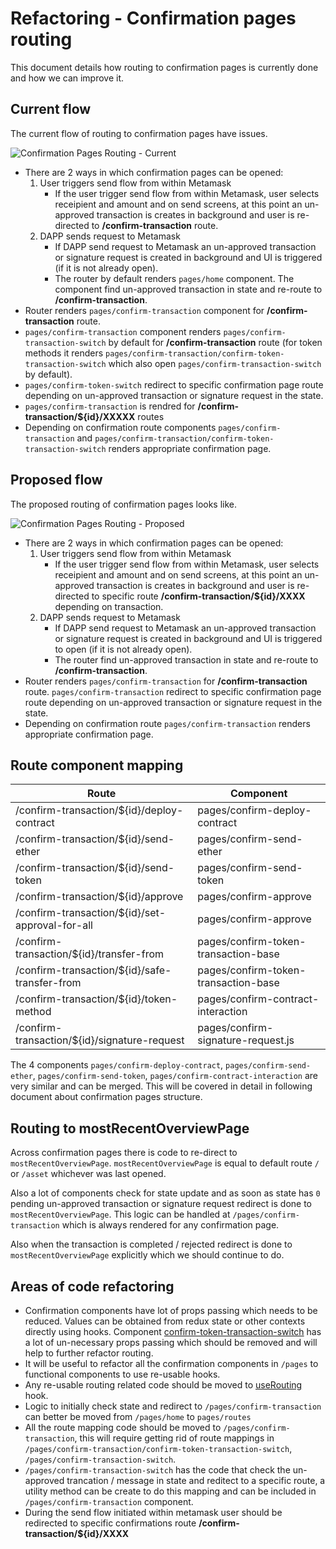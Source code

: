 # Refactoring - Confirmation pages routing

This document details how routing to confirmation pages is currently done and how we can improve it.

## Current flow

The current flow of routing to confirmation pages have issues.

![Confirmation Pages Routing - Current](https://raw.githubusercontent.com/MetaMask/metamask-extension/develop/docs/refactoring/confirmation-pages-routing/current.png)

- There are 2 ways in which confirmation pages can be opened:
  1. User triggers send flow from within Metamask
     - If the user trigger send flow from within Metamask, user selects receipient and amount and on send screens, at this point an un-approved transaction is creates in background and user is re-directed to **/confirm-transaction** route.
  2. DAPP sends request to Metamask
     - If DAPP send request to Metamask an un-approved transaction or signature request is created in background and UI is triggered (if it is not already open).
     - The router by default renders `pages/home` component. The component find un-approved transaction in state and re-route to **/confirm-transaction**.
- Router renders `pages/confirm-transaction` component for **/confirm-transaction** route.
- `pages/confirm-transaction` component renders `pages/confirm-transaction-switch` by default for **/confirm-transaction** route (for token methods it renders `pages/confirm-transaction/confirm-token-transaction-switch` which also open `pages/confirm-transaction-switch` by default).
- `pages/confirm-token-switch` redirect to specific confirmation page route depending on un-approved transaction or signature request in the state.
- `pages/confirm-transaction` is rendred for **/confirm-transaction/${id}/XXXXX** routes
- Depending on confirmation route components `pages/confirm-transaction` and `pages/confirm-transaction/confirm-token-transaction-switch` renders appropriate confirmation page.

## Proposed flow

The proposed routing of confirmation pages looks like.

![Confirmation Pages Routing - Proposed](https://raw.githubusercontent.com/MetaMask/metamask-extension/develop/docs/refactoring/confirmation-pages-routing/proposed.png)

- There are 2 ways in which confirmation pages can be opened:
  1. User triggers send flow from within Metamask
     - If the user trigger send flow from within Metamask, user selects receipient and amount and on send screens, at this point an un-approved transaction is creates in background and user is re-directed to specific route **/confirm-transaction/${id}/XXXX** depending on transaction.
  2. DAPP sends request to Metamask
     - If DAPP send request to Metamask an un-approved transaction or signature request is created in background and UI is triggered to open (if it is not already open).
     - The router find un-approved transaction in state and re-route to **/confirm-transaction**.
- Router renders `pages/confirm-transaction` for **/confirm-transaction** route. `pages/confirm-transaction` redirect to specific confirmation page route depending on un-approved transaction or signature request in the state.
- Depending on confirmation route `pages/confirm-transaction` renders appropriate confirmation page.

## Route component mapping

| Route                                           | Component                            |
| ----------------------------------------------- | ------------------------------------ |
| /confirm-transaction/${id}/deploy-contract      | pages/confirm-deploy-contract        |
| /confirm-transaction/${id}/send-ether           | pages/confirm-send-ether             |
| /confirm-transaction/${id}/send-token           | pages/confirm-send-token             |
| /confirm-transaction/${id}/approve              | pages/confirm-approve                |
| /confirm-transaction/${id}/set-approval-for-all | pages/confirm-approve                |
| /confirm-transaction/${id}/transfer-from        | pages/confirm-token-transaction-base |
| /confirm-transaction/${id}/safe-transfer-from   | pages/confirm-token-transaction-base |
| /confirm-transaction/${id}/token-method         | pages/confirm-contract-interaction   |
| /confirm-transaction/${id}/signature-request    | pages/confirm-signature-request.js   |

The 4 components `pages/confirm-deploy-contract`,
`pages/confirm-send-ether`, `pages/confirm-send-token`, `pages/confirm-contract-interaction` are very similar and can be merged. This will be covered in detail in following document about confirmation pages structure.

## Routing to mostRecentOverviewPage

Across confirmation pages there is code to re-direct to `mostRecentOverviewPage`. `mostRecentOverviewPage` is equal to default route `/` or `/asset` whichever was last opened.

Also a lot of components check for state update and as soon as state has `0` pending un-approved transaction or signature request redirect is done to `mostRecentOverviewPage`. This logic can be handled at `/pages/confirm-transaction` which is always rendered for any confirmation page.

Also when the transaction is completed / rejected redirect is done to `mostRecentOverviewPage` explicitly which we should continue to do.

## Areas of code refactoring

- Confirmation components have lot of props passing which needs to be reduced. Values can be obtained from redux state or other contexts directly using hooks. Component [confirm-token-transaction-switch](https://github.com/MetaMask/metamask-extension/blob/develop/ui/pages/confirm-transaction/confirm-token-transaction-switch.js) has a lot of un-necessary props passing which should be removed and will help to further refactor routing.
- It will be useful to refactor all the confirmation components in `/pages` to functional components to use re-usable hooks.
- Any re-usable routing related code should be moved to [useRouting](https://github.com/MetaMask/metamask-extension/blob/develop/ui/hooks/useRouting.js) hook.
- Logic to initially check state and redirect to `/pages/confirm-transaction` can better be moved from `/pages/home` to `pages/routes`
- All the route mapping code should be moved to `/pages/confirm-transaction`, this will require getting rid of route mappings in `/pages/confirm-transaction/confirm-token-transaction-switch`, `/pages/confirm-transaction-switch`.
- `/pages/confirm-transaction-switch` has the code that check the un-approved trancation / message in state and reditect to a specific route, a utility method can be create to do this mapping and can be included in `/pages/confirm-transaction` component.
- During the send flow initiated within metamask user should be redirected to specific confirmations route **/confirm-transaction/${id}/XXXX**
